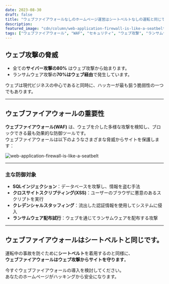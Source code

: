 ```yaml
---
date: 2023-08-30
draft: false
title: "ウェブファイアウォールなしのホームページ運営はシートベルトなしの運転と同じです。"
description: 
featured_image: "cdn/column/web-application-firewall-is-like-a-seatbelt-1.png"
tags: ["ウェブファイアウォール", "WAF", "セキュリティ", "ウェブ攻撃", "ランサムウェア", "SQLインジェクション", "クロスサイトスクリプティング"]
---
```


## ウェブ攻撃の脅威

- 全ての**サイバー攻撃の80%** はウェブ攻撃から始まります。  
- ランサムウェア攻撃の**70%はウェブ経由**で発生しています。

ウェブは現代ビジネスの中心であると同時に、ハッカーが最も狙う脆弱性の一つでもあります。

---

## ウェブファイアウォールの重要性

**ウェブファイアウォール(WAF)** は、ウェブを介した多様な攻撃を検知し、ブロックできる最も効果的な防御ツールです。  
ウェブファイアウォールは以下のようなさまざまな脅威からサイトを保護します：

![web-application-firewall-is-like-a-seatbelt](https://blog.plura.io/cdn/column/web-application-firewall-is-like-a-seatbelt-1.png)
<!--more-->
---
### 主な防御対象
- **SQLインジェクション**：データベースを攻撃し、情報を盗む手法  
- **クロスサイトスクリプティング(XSS)**：ユーザーのブラウザに悪意のあるスクリプトを実行  
- **クレデンシャルスタッフィング**：流出した認証情報を使用してシステムに侵入  
- **ランサムウェア配布試行**：ウェブを通じてランサムウェアを配布する攻撃  

---

## ウェブファイアウォールはシートベルトと同じです。

運転中の事故を防ぐために**シートベルト**を着用するのと同様に、  
**ウェブファイアウォールはウェブ攻撃からサイトを守ります**。

今すぐウェブファイアウォールの導入を検討してください。  
あなたのホームページがハッキングから安全になります。
